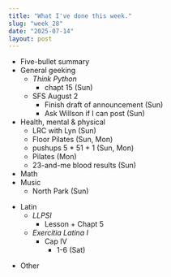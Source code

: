 ```yaml
---
title: "What I've done this week."
slug: "week_28"
date: "2025-07-14"
layout: post
---
```


* Five-bullet summary
* General geeking
    - *Think Python*
        - chapt 15 (Sun)
    - SFS August 2
        - Finish draft of announcement (Sun)
        - Ask Willson if I can post (Sun)
* Health, mental & physical
    - LRC with Lyn (Sun)
    - Floor Pilates (Sun, Mon)
    - pushups 5 * 51 + 1 (Sun, Mon)
    - Pilates (Mon)
    - 23-and-me blood results (Sun)
* Math
* Music
    - North Park (Sun)
- Latin
    - *LLPSI*
        - Lesson + Chapt 5 
    - *Exercitia Latina I*
        - Cap IV
            - 1-6 (Sat)
* Other

